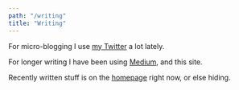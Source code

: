 ```yaml
---
path: "/writing"
title: "Writing"
---
```


For micro-blogging I use <a href="https://twitter.com/simonsarris" target="_blank" rel="noopener noreferrer">my Twitter</a> a lot lately.</p>

For longer writing I have been using <a href="https://medium.com/@simon.sarris" target="_blank" rel="noopener noreferrer">Medium</a>, and this site.</p>

Recently written stuff is on the [homepage](/) right now, or else hiding.